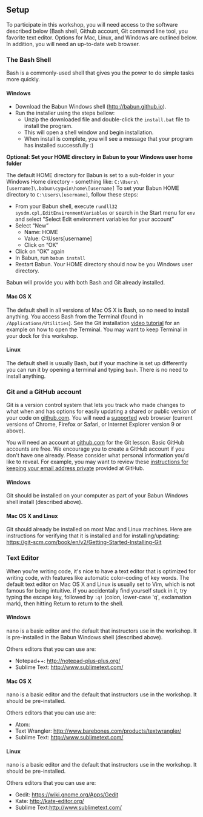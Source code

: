 ## Setup

To participate in this workshop, you will need access to the software described below (Bash shell, Github account, Git command line tool, you favorite text editor. Options for Mac, Linux, and Windows are outlined below. In addition, you will need an up-to-date web browser.

### The Bash Shell    

Bash is a commonly-used shell that gives you the power to do simple tasks more quickly.

#### Windows
* Download the Babun Windows shell (<a href="http://babun.github.io">http://babun.github.io</a>).
* Run the installer using the steps bellow:
    * Unzip the downloaded file and double-click the `install.bat` file to install the program.
    * This will open a shell window and begin installation.
    * When install is complete, you will see a message that your program has installed successfully :)

**Optional: Set your HOME directory in Babun to your Windows user home folder**

The default HOME directory for Babun is set to a sub-folder in your Windows Home directory - something like: `C:\Users\[username]\.babun\cygwin\home\[username]`
To set your Babun HOME directory to `C:\Users\[username]`, follow these steps:
* From your Babun shell, execute `rundll32 sysdm.cpl,EditEnvironmentVariables` or search in the Start menu for `env` and select "Select Edit environment variables for your account”
* Select “New”
    * Name: HOME
    * Value: C:\Users\[username]
    * Click on “OK”
* Click on “OK” again
* In Babun, run `babun install`
* Restart Babun. Your HOME directory should now be you Windows user directory.

Babun will provide you with both Bash and Git already installed.

#### Mac OS X
The default shell in all versions of Mac OS X is Bash, so no
        need to install anything.  You access Bash from the Terminal
        (found in
        `/Applications/Utilities`).
        See the Git installation <a href="https://www.youtube.com/watch?v=9LQhwETCdwY ">video tutorial</a>
        for an example on how to open the Terminal.
        You may want to keep
        Terminal in your dock for this workshop.

#### Linux
The default shell is usually Bash, but if your
        machine is set up differently you can run it by opening a
        terminal and typing <code>bash</code>.  There is no need to
        install anything.

### Git and a GitHub account
Git is a version control system that lets you track who made changes
    to what when and has options for easily updating a shared or public
    version of your code
    on <a href="https://github.com/">github.com</a>. You will need a
    <a href="https://help.github.com/articles/supported-browsers/">supported</a>
    web browser (current versions of Chrome, Firefox or Safari,
    or Internet Explorer version 9 or above).

You will need an account at <a href="https://github.com/">github.com</a>
    for the Git lesson. Basic GitHub accounts are free. We encourage
    you to create a GitHub account if you don't have one already.
    Please consider what personal information you'd like to reveal. For
    example, you may want to review these
    <a href="https://help.github.com/articles/keeping-your-email-address-private/">instructions
    for keeping your email address private</a> provided at GitHub.

#### Windows
Git should be installed on your computer as part of your Babun Windows shell
        install (described above).

#### Mac OS X and Linux
Git should already be installed on most Mac and Linux machines. Here are instructions for verifying that it is installed and for installing/updating: https://git-scm.com/book/en/v2/Getting-Started-Installing-Git

### Text Editor

When you're writing code, it's nice to have a text editor that is
    optimized for writing code, with features like automatic
    color-coding of key words.  The default text editor on Mac OS X and
    Linux is usually set to Vim, which is not famous for being
    intuitive.  if you accidentally find yourself stuck in it, try
    typing the escape key, followed by <code>:q!</code> (colon, lower-case 'q',
    exclamation mark), then hitting Return to return to the shell.

#### Windows
nano is a basic editor and the default that instructors use in the workshop. It is pre-installed in the Babun Windows shell (described above).

Others editors that you can use are:
* Notepad++: http://notepad-plus-plus.org/
* Sublime Text: http://www.sublimetext.com/

#### Mac OS X
nano is a basic editor and the default that instructors use in the workshop. It should be pre-installed.

Others editors that you can use are:
* Atom: 
* Text Wrangler: http://www.barebones.com/products/textwrangler/
* Sublime Text: http://www.sublimetext.com/

#### Linux
nano is a basic editor and the default that instructors use in the workshop. It should be pre-installed.

Others editors that you can use are:
* Gedit: https://wiki.gnome.org/Apps/Gedit
* Kate: http://kate-editor.org/
* Sublime Text:http://www.sublimetext.com/
